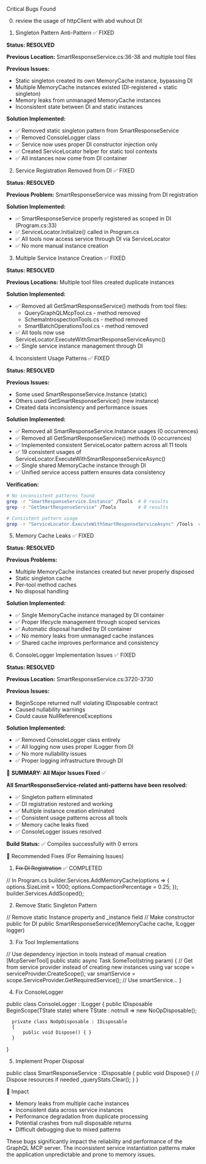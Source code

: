 Critical Bugs Found

00. review the usage of httpClient with abd wuhout DI

  1. Singleton Pattern Anti-Pattern ✅ FIXED

  **Status: RESOLVED**

  **Previous Location:** SmartResponseService.cs:36-38 and multiple tool files

  **Previous Issues:**
  - Static singleton created its own MemoryCache instance, bypassing DI
  - Multiple MemoryCache instances existed (DI-registered + static singleton)
  - Memory leaks from unmanaged MemoryCache instances
  - Inconsistent state between DI and static instances

  **Solution Implemented:**
  - ✅ Removed static singleton pattern from SmartResponseService
  - ✅ Removed ConsoleLogger class
  - ✅ Service now uses proper DI constructor injection only
  - ✅ Created ServiceLocator helper for static tool contexts
  - ✅ All instances now come from DI container

  2. Service Registration Removed from DI ✅ FIXED

  **Status: RESOLVED**

  **Previous Problem:** SmartResponseService was missing from DI registration

  **Solution Implemented:**
  - ✅ SmartResponseService properly registered as scoped in DI (Program.cs:33)
  - ✅ ServiceLocator.Initialize() called in Program.cs
  - ✅ All tools now access service through DI via ServiceLocator
  - ✅ No more manual instance creation

  3. Multiple Service Instance Creation ✅ FIXED

  **Status: RESOLVED**

  **Previous Locations:** Multiple tool files created duplicate instances

  **Solution Implemented:**
  - ✅ Removed all GetSmartResponseService() methods from tool files:
    - QueryGraphQLMcpTool.cs - method removed
    - SchemaIntrospectionTools.cs - method removed  
    - SmartBatchOperationsTool.cs - method removed
  - ✅ All tools now use ServiceLocator.ExecuteWithSmartResponseServiceAsync()
  - ✅ Single service instance management through DI

  4. Inconsistent Usage Patterns ✅ FIXED

  **Status: RESOLVED**
  
  **Previous Issues:**
  - Some used SmartResponseService.Instance (static)
  - Others used GetSmartResponseService() (new instance)
  - Created data inconsistency and performance issues

  **Solution Implemented:**
  - ✅ Removed all SmartResponseService.Instance usages (0 occurrences)
  - ✅ Removed all GetSmartResponseService() methods (0 occurrences)
  - ✅ Implemented consistent ServiceLocator pattern across all 11 tools
  - ✅ 19 consistent usages of ServiceLocator.ExecuteWithSmartResponseServiceAsync()
  - ✅ Single shared MemoryCache instance through DI
  - ✅ Unified service access pattern ensures data consistency

  **Verification:**
  ```bash
  # No inconsistent patterns found
  grep -r "SmartResponseService.Instance" /Tools  # 0 results
  grep -r "GetSmartResponseService" /Tools        # 0 results
  
  # Consistent pattern usage
  grep -r "ServiceLocator.ExecuteWithSmartResponseServiceAsync" /Tools  # 19 results
  ```

  5. Memory Cache Leaks ✅ FIXED

  **Status: RESOLVED**

  **Previous Problems:**
  - Multiple MemoryCache instances created but never properly disposed
  - Static singleton cache
  - Per-tool method caches  
  - No disposal handling

  **Solution Implemented:**
  - ✅ Single MemoryCache instance managed by DI container
  - ✅ Proper lifecycle management through scoped services
  - ✅ Automatic disposal handled by DI container
  - ✅ No memory leaks from unmanaged cache instances
  - ✅ Shared cache improves performance and consistency

  6. ConsoleLogger Implementation Issues ✅ FIXED

  **Status: RESOLVED**

  **Previous Location:** SmartResponseService.cs:3720-3730

  **Previous Issues:**
  - BeginScope returned null! violating IDisposable contract
  - Caused nullability warnings
  - Could cause NullReferenceExceptions

  **Solution Implemented:**
  - ✅ Removed ConsoleLogger class entirely
  - ✅ All logging now uses proper ILogger<T> from DI
  - ✅ No more nullability issues
  - ✅ Proper logging infrastructure through DI

  🔧 **SUMMARY: All Major Issues Fixed** ✅

  **All SmartResponseService-related anti-patterns have been resolved:**
  - ✅ Singleton pattern eliminated
  - ✅ DI registration restored and working
  - ✅ Multiple instance creation eliminated  
  - ✅ Consistent usage patterns across all tools
  - ✅ Memory cache leaks fixed
  - ✅ ConsoleLogger issues resolved

  **Build Status:** ✅ Compiles successfully with 0 errors

  🔧 Recommended Fixes (For Remaining Issues)

  1. ~~Fix DI Registration~~ ✅ COMPLETED

  // In Program.cs
  builder.Services.AddMemoryCache(options =>
  {
      options.SizeLimit = 1000;
      options.CompactionPercentage = 0.25;
  });
  builder.Services.AddScoped<SmartResponseService>();

  2. Remove Static Singleton Pattern

  // Remove static Instance property and _instance field
  // Make constructor public for DI
  public SmartResponseService(IMemoryCache cache, ILogger<SmartResponseService> logger)

  3. Fix Tool Implementations

  // Use dependency injection in tools instead of manual creation
  [McpServerTool]
  public static async Task<string> SomeTool(string param)
  {
      // Get from service provider instead of creating new instances
      using var scope = serviceProvider.CreateScope();
      var smartService = scope.ServiceProvider.GetRequiredService<SmartResponseService>();
      // Use smartService...
  }

  4. Fix ConsoleLogger

  public class ConsoleLogger : ILogger<SmartResponseService>
  {
      public IDisposable BeginScope<TState>(TState state) where TState : notnull
          => new NoOpDisposable();

      private class NoOpDisposable : IDisposable
      {
          public void Dispose() { }
      }
  }

  5. Implement Proper Disposal

  public class SmartResponseService : IDisposable
  {
      public void Dispose()
      {
          // Dispose resources if needed
          _queryStats.Clear();
      }
  }

  🎯 Impact

  - Memory leaks from multiple cache instances
  - Inconsistent data across service instances
  - Performance degradation from duplicate processing
  - Potential crashes from null disposable returns
  - Difficult debugging due to mixed patterns

  These bugs significantly impact the reliability and performance of the GraphQL MCP server. The inconsistent service instantiation patterns make the application
  unpredictable and prone to memory issues.